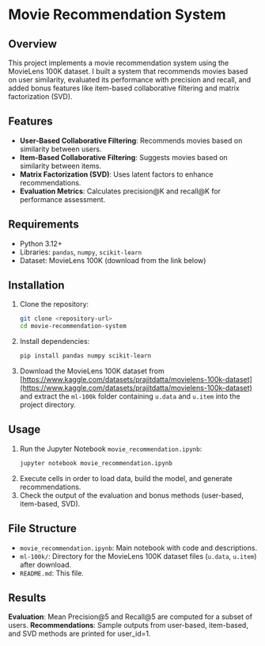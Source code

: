 # Movie Recommendation System

## Overview
This project implements a movie recommendation system using the MovieLens 100K dataset. I built a system that recommends movies based on user similarity, evaluated its performance with precision and recall, and added bonus features like item-based collaborative filtering and matrix factorization (SVD).

## Features
- **User-Based Collaborative Filtering**: Recommends movies based on similarity between users.
- **Item-Based Collaborative Filtering**: Suggests movies based on similarity between items.
- **Matrix Factorization (SVD)**: Uses latent factors to enhance recommendations.
- **Evaluation Metrics**: Calculates precision@K and recall@K for performance assessment.

## Requirements
- Python 3.12+
- Libraries:
    `pandas`, `numpy`, `scikit-learn`
- Dataset: MovieLens 100K (download from the link below)

## Installation
1. Clone the repository:
   ```bash
   git clone <repository-url>
   cd movie-recommendation-system
   ```
2. Install dependencies:
   ```bash
   pip install pandas numpy scikit-learn
   ```
3. Download the MovieLens 100K dataset from [https://www.kaggle.com/datasets/prajitdatta/movielens-100k-dataset](https://www.kaggle.com/datasets/prajitdatta/movielens-100k-dataset) and extract the `ml-100k` folder containing `u.data` and `u.item` into the project directory.

## Usage
1. Run the Jupyter Notebook `movie_recommendation.ipynb`:
   ```bash
   jupyter notebook movie_recommendation.ipynb
   ```
2. Execute cells in order to load data, build the model, and generate recommendations.
3. Check the output of the evaluation and bonus methods (user-based, item-based, SVD).

## File Structure
- `movie_recommendation.ipynb`: Main notebook with code and descriptions.
- `ml-100k/`: Directory for the MovieLens 100K dataset files (`u.data`, `u.item`) after download.
- `README.md`: This file.

## Results
  **Evaluation**: Mean Precision@5 and Recall@5 are computed for a subset of users.
  **Recommendations**: Sample outputs from user-based, item-based, and SVD methods are printed for user_id=1.

